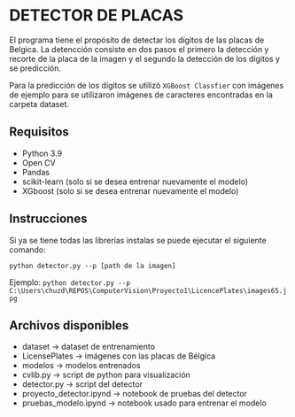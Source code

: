 # DETECTOR DE PLACAS 

El programa tiene el propósito de detectar los dígitos de las placas de Belgica. La detencción consiste en dos pasos
el primero la detección y recorte de la placa de la imagen y el segundo la detección de los dígitos y se predicción. 


Para la predicción de los dígitos se utilizó `XGBoost Classfier` con imágenes de ejemplo para se utilizaron imágenes 
de caracteres encontradas en la carpeta dataset.

## Requisitos 

- Python 3.9 
- Open CV 
- Pandas 
- scikit-learn (solo si se desea entrenar nuevamente el modelo)
- XGboost (solo si se desea entrenar nuevamente el modelo)


## Instrucciones 

Si ya se tiene todas las librerías instalas se puede ejecutar el siguiente comando: 

`python detector.py --p [path de la imagen]`

Ejemplo: 
`python detector.py --p C:\Users\chuzd\REPOS\ComputerVision\Proyecto1\LicencePlates\images65.jpg`


## Archivos disponibles
- dataset -> dataset de entrenamiento 
- LicensePlates -> imágenes con las placas de Bélgica
- modelos -> modelos entrenados 
- cvlib.py -> script de python para visualización 
- detector.py -> script del detector 
- proyecto_detector.ipynd -> notebook de pruebas del detector 
- pruebas_modelo.ipynd -> notebook usado para entrenar el modelo
